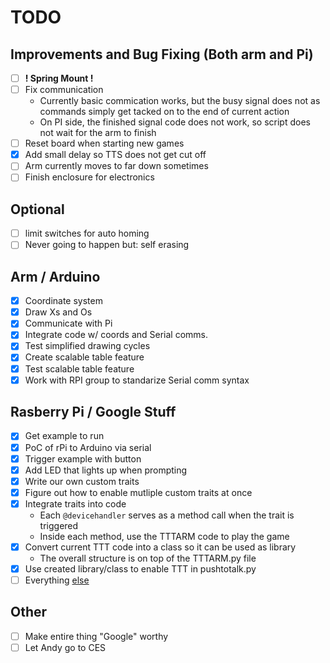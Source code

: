 # TODO
## Improvements and Bug Fixing (Both arm and Pi)
- [ ] **! Spring Mount !**
- [ ] Fix communication
  - Currently basic commication works, but the busy signal does not as commands simply get tacked on to the end of current action
  - On PI side, the finished signal code does not work, so script does not wait for the arm to finish
- [ ] Reset board when starting new games
- [x] Add small delay so TTS does not get cut off
- [ ] Arm currently moves to far down sometimes
- [ ] Finish enclosure for electronics

## Optional
- [ ] limit switches for auto homing
- [ ] Never going to happen but: self erasing

## Arm / Arduino
- [X] Coordinate system
- [X] Draw Xs and Os
- [X] Communicate with Pi
- [X] Integrate code w/ coords and Serial comms.
- [x] Test simplified drawing cycles
- [X] Create scalable table feature
- [X] Test scalable table feature
- [x] Work with RPI group to standarize Serial comm syntax

## Rasberry Pi / Google Stuff
- [x] Get example to run
- [x] PoC of rPi to Arduino via serial
- [x] Trigger example with button
- [x] Add LED that lights up when prompting
- [x] Write our own custom traits
- [x] Figure out how to enable mutliple custom traits at once
- [x] Integrate traits into code
  - Each `@devicehandler` serves as a method call when the trait is triggered
  - Inside each method, use the TTTARM code to play the game
- [x] Convert current TTT code into a class so it can be used as library
  - The overall structure is on top of the TTTARM.py file
- [x] Use created library/class to enable TTT in pushtotalk.py
- [ ] Everything [else](https://imgur.com/gallery/RadSf)

## Other
- [ ] Make entire thing "Google" worthy
- [ ] Let Andy go to CES
